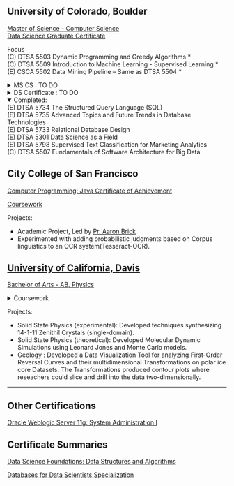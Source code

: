 
## University of Colorado, Boulder
[Master of Science - Computer Science](https://www.colorado.edu/cs/academics/online-programs/mscs-coursera) <br/>
[Data Science Graduate Certificate](https://www.colorado.edu/program/data-science/Data%20Science%20MasterTrack%20Certificate#curriculum-211) <br/>

Focus <br/>
(C) DTSA 5503 Dynamic Programming and Greedy Algorithms *<br/>
(C) DTSA 5509 Introduction to Machine Learning - Supervised Learning *<br/>
(E) CSCA 5502 Data Mining Pipeline – Same as DTSA 5504 * <br/> 

<details>
  <summary> MS CS : TO DO</summary>
---<br/> 
(E)  DTSA 5704 Managing Describing and Analyzing Data *<br/>
---<br/> 
(C) DTSA 5508 Software Architecture Patterns for Big Data*<br/>
(C) CSCA 5028 Applications of Software Architecture for Big Data <br/>
---<br/> 
(C) CSCA 5424 Approximation Algorithms and Linear Programming <br/>
(C) CSCA 5454 Advanced Data Structures, RSA and Quantum Algorithms <br/>
---<br/>
(C) CSCA 1000 Network Systems (1) <br/>
(C) CSCA 1001 Network Systems (2) <br/>
(C) CSCA 1002 Network Systems (3) <br/>
---<br/>
(C) CSCA 5214: Computing, Ethics, and Society 1 - Foundations * <br/>
(C) CSCA 5224: Computing, Ethics, and Society 2 - Algorithmic Bias and Professional Ethics <br/>
(C) CSCA 5234: Computing, Ethics, and Society 3 - Applications <br/>

</details>

<details>
  <summary> DS Certificate : TO DO</summary>
---<br/>
(C) CSCA 5632 Unsupervised Algorithms in Machine Learning <br/>
(C) CSCA 5642 Introduction to Deep Learning <br/>
---<br/>
(E) CSCA 5512 Data Mining Methods – Same as DTSA 5505 <br/> 
(E) CSCA 5522 Data Mining Project – Same as DTSA 5506 <br/> 
---<br/>
(E) DTSA 5001 Probability Theory: Foundation for Data Science * <br/>
(E) DTSA 5002 Statistical Inference for Estimation in Data Science <br/>
(E) DTSA 5003 Statistical Inference and Hypothesis Testing in Data Science <br/>
---<br/>
(E) DTSA 5011 Modern Regression Analysis in R <br/>
(E) DTSA 5012 ANOVA and Experimental Design <br/>
(E) DTSA 5013 Generalized Linear Models and Nonparametric Regression <br/>
</details>

<details open>
  <summary>Completed: </summary>
(E) DTSA 5734 The Structured Query Language (SQL)<br/>
(E) DTSA 5735 Advanced Topics and Future Trends in Database Technologies<br/>
(E) DTSA 5733 Relational Database Design<br/>
(E) DTSA 5301 Data Science as a Field<br/>
(E) DTSA 5798 Supervised Text Classification for Marketing Analytics<br/>
(C) DTSA 5507 Fundamentals of Software Architecture for Big Data <br/>

</details>
  
## City College of San Francisco
[Computer Programming: Java Certificate of Achievement](/images/cert_two.png)

[Coursework](https://ccsf.curricunet.com/Report/Program/GetReport/893?reportId=29)

Projects:
- Academic Project, Led by [Pr. Aaron Brick](https://github.com/aaronbrick)<br/>
- Experimented with adding probabilistic judgments based on Corpus linguistics to an OCR system(Tesseract-OCR).

## [University of California, Davis](https://physics.ucdavis.edu/)
[Bachelor of Arts - AB, Physics](/images/cert_one.png)

<details>
  <summary>Coursework</summary>
  - Mathematical Methods for Physics<br/>
  - Advanced Physics Laboratory<br/>
  - Classical Mechanics<br/>
  - Electrodynamics <br/>
  - Statistical Mechanics<br/>
  - Quantum Mechanics<br/>
  - Atomic Physics<br/>
  - Nuclear Physics<br/>
  - Astrophysics<br/>
</details>


Projects: 
- Solid State Physics (experimental): Developed techniques synthesizing 14-1-11 Zenithil Crystals (single-domain).
- Solid State Physics (theoretical):  Developed Molecular Dynamic Simulations using Leonard Jones and Monte Carlo models.
- Geology : Developed a Data Visualization Tool for analyzing First-Order Reversal Curves and their multidimensional Transformations on polar ice core Datasets. The Transformations produced contour plots where reseachers could slice and drill into the data two-dimensionally.

---

## Other Certifications
[Oracle Weblogic Server 11g: System Administration I](https://education.oracle.com/oracle-weblogic-server-12c-administration-i/pexam_1Z0-133)

## Certificate Summaries

[Data Science Foundations: Data Structures and Algorithms](https://www.coursera.org/account/accomplishments/specialization/VRFP7TNMHBJD)

[Databases for Data Scientists Specialization](https://www.coursera.org/account/accomplishments/specialization/certificate/YAA5BMC2BKL3)



